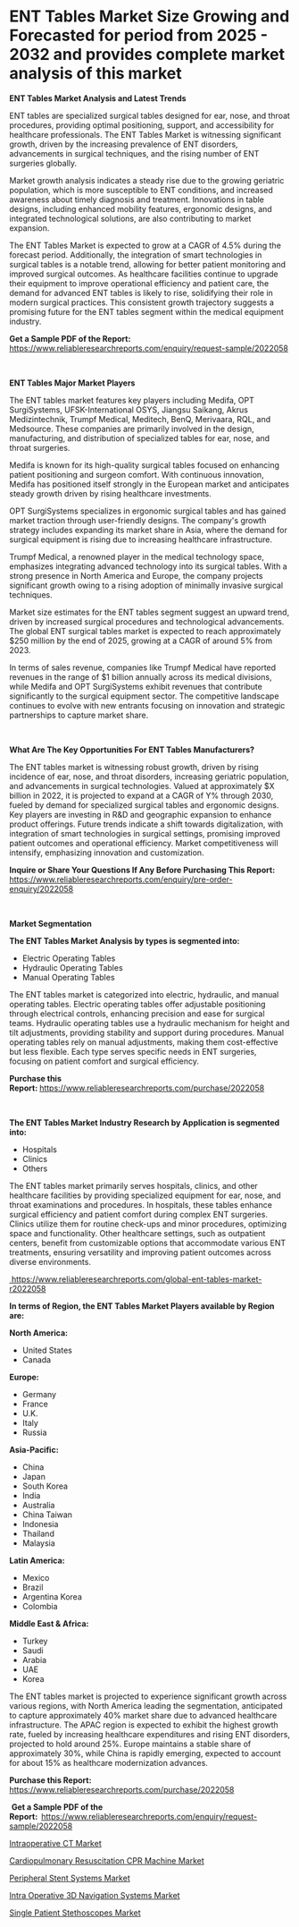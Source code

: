 <p><h1>ENT Tables Market Size Growing and Forecasted for period from 2025 - 2032 and provides complete market analysis of this market</h1></p><p><strong>ENT Tables Market Analysis and Latest Trends</strong></p>
<p><p>ENT tables are specialized surgical tables designed for ear, nose, and throat procedures, providing optimal positioning, support, and accessibility for healthcare professionals. The ENT Tables Market is witnessing significant growth, driven by the increasing prevalence of ENT disorders, advancements in surgical techniques, and the rising number of ENT surgeries globally.</p><p>Market growth analysis indicates a steady rise due to the growing geriatric population, which is more susceptible to ENT conditions, and increased awareness about timely diagnosis and treatment. Innovations in table designs, including enhanced mobility features, ergonomic designs, and integrated technological solutions, are also contributing to market expansion. </p><p>The ENT Tables Market is expected to grow at a CAGR of 4.5% during the forecast period. Additionally, the integration of smart technologies in surgical tables is a notable trend, allowing for better patient monitoring and improved surgical outcomes. As healthcare facilities continue to upgrade their equipment to improve operational efficiency and patient care, the demand for advanced ENT tables is likely to rise, solidifying their role in modern surgical practices. This consistent growth trajectory suggests a promising future for the ENT tables segment within the medical equipment industry.</p></p>
<p><strong>Get a Sample PDF of the Report:&nbsp;</strong> <a href="https://www.reliableresearchreports.com/enquiry/request-sample/2022058?utm_campaign=32&utm_medium=2&utm_source=Github&utm_content=ia&utm_term=29032025&utm_id=ent-tables">https://www.reliableresearchreports.com/enquiry/request-sample/2022058</a></p>
<p>&nbsp;</p>
<p><strong>ENT Tables Major Market Players</strong></p>
<p><p>The ENT tables market features key players including Medifa, OPT SurgiSystems, UFSK-International OSYS, Jiangsu Saikang, Akrus Medizintechnik, Trumpf Medical, Meditech, BenQ, Merivaara, RQL, and Medsource. These companies are primarily involved in the design, manufacturing, and distribution of specialized tables for ear, nose, and throat surgeries.</p><p>Medifa is known for its high-quality surgical tables focused on enhancing patient positioning and surgeon comfort. With continuous innovation, Medifa has positioned itself strongly in the European market and anticipates steady growth driven by rising healthcare investments.</p><p>OPT SurgiSystems specializes in ergonomic surgical tables and has gained market traction through user-friendly designs. The company's growth strategy includes expanding its market share in Asia, where the demand for surgical equipment is rising due to increasing healthcare infrastructure.</p><p>Trumpf Medical, a renowned player in the medical technology space, emphasizes integrating advanced technology into its surgical tables. With a strong presence in North America and Europe, the company projects significant growth owing to a rising adoption of minimally invasive surgical techniques.</p><p>Market size estimates for the ENT tables segment suggest an upward trend, driven by increased surgical procedures and technological advancements. The global ENT surgical tables market is expected to reach approximately $250 million by the end of 2025, growing at a CAGR of around 5% from 2023.</p><p>In terms of sales revenue, companies like Trumpf Medical have reported revenues in the range of $1 billion annually across its medical divisions, while Medifa and OPT SurgiSystems exhibit revenues that contribute significantly to the surgical equipment sector. The competitive landscape continues to evolve with new entrants focusing on innovation and strategic partnerships to capture market share.</p></p>
<p>&nbsp;</p>
<p><strong>What Are The Key Opportunities For ENT Tables Manufacturers?</strong></p>
<p><p>The ENT tables market is witnessing robust growth, driven by rising incidence of ear, nose, and throat disorders, increasing geriatric population, and advancements in surgical technologies. Valued at approximately $X billion in 2022, it is projected to expand at a CAGR of Y% through 2030, fueled by demand for specialized surgical tables and ergonomic designs. Key players are investing in R&D and geographic expansion to enhance product offerings. Future trends indicate a shift towards digitalization, with integration of smart technologies in surgical settings, promising improved patient outcomes and operational efficiency. Market competitiveness will intensify, emphasizing innovation and customization.</p></p>
<p><strong>Inquire or Share Your Questions If Any Before Purchasing This Report:</strong> <a href="https://www.reliableresearchreports.com/enquiry/pre-order-enquiry/2022058?utm_campaign=32&utm_medium=2&utm_source=Github&utm_content=ia&utm_term=29032025&utm_id=ent-tables">https://www.reliableresearchreports.com/enquiry/pre-order-enquiry/2022058</a></p>
<p>&nbsp;</p>
<p><strong>Market Segmentation</strong></p>
<p><strong>The ENT Tables Market Analysis by types is segmented into:</strong></p>
<p><ul><li>Electric Operating Tables</li><li>Hydraulic Operating Tables</li><li>Manual Operating Tables</li></ul></p>
<p><p>The ENT tables market is categorized into electric, hydraulic, and manual operating tables. Electric operating tables offer adjustable positioning through electrical controls, enhancing precision and ease for surgical teams. Hydraulic operating tables use a hydraulic mechanism for height and tilt adjustments, providing stability and support during procedures. Manual operating tables rely on manual adjustments, making them cost-effective but less flexible. Each type serves specific needs in ENT surgeries, focusing on patient comfort and surgical efficiency.</p></p>
<p><strong>Purchase this Report:&nbsp;</strong><a href="https://www.reliableresearchreports.com/purchase/2022058?utm_campaign=32&utm_medium=2&utm_source=Github&utm_content=ia&utm_term=29032025&utm_id=ent-tables">https://www.reliableresearchreports.com/purchase/2022058</a></p>
<p>&nbsp;</p>
<p><strong>The ENT Tables Market Industry Research by Application is segmented into:</strong></p>
<p><ul><li>Hospitals</li><li>Clinics</li><li>Others</li></ul></p>
<p><p>The ENT tables market primarily serves hospitals, clinics, and other healthcare facilities by providing specialized equipment for ear, nose, and throat examinations and procedures. In hospitals, these tables enhance surgical efficiency and patient comfort during complex ENT surgeries. Clinics utilize them for routine check-ups and minor procedures, optimizing space and functionality. Other healthcare settings, such as outpatient centers, benefit from customizable options that accommodate various ENT treatments, ensuring versatility and improving patient outcomes across diverse environments.</p></p>
<p><a href="https://www.reliableresearchreports.com/global-ent-tables-market-r2022058?utm_campaign=32&utm_medium=2&utm_source=Github&utm_content=ia&utm_term=29032025&utm_id=ent-tables">&nbsp;https://www.reliableresearchreports.com/global-ent-tables-market-r2022058</a></p>
<p><strong>In terms of Region, the ENT Tables Market Players available by Region are:</strong></p>
<p>
    <p> <strong> North America: </strong>
        <ul>
            <li>United States</li>
            <li>Canada</li>
        </ul>
        </p> 
    <p> <strong> Europe: </strong>
        <ul>
            <li>Germany</li>
            <li>France</li>
            <li>U.K.</li>
            <li>Italy</li>
            <li>Russia</li>
        </ul>
        </p> 
    <p> <strong> Asia-Pacific: </strong>
        <ul>
            <li>China</li>
            <li>Japan</li>
            <li>South Korea</li>
            <li>India</li>
            <li>Australia</li>
            <li>China Taiwan</li>
            <li>Indonesia</li>
            <li>Thailand</li>
            <li>Malaysia</li>
        </ul>
        </p> 
    <p> <strong> Latin America: </strong>
        <ul>
            <li>Mexico</li>
            <li>Brazil</li>
            <li>Argentina Korea</li>
            <li>Colombia</li>
        </ul>
        </p> 
    <p> <strong> Middle East & Africa: </strong>
        <ul>
            <li>Turkey</li>
            <li>Saudi</li>
            <li>Arabia</li>
            <li>UAE</li>
            <li>Korea</li>
        </ul>
    </p>
    </p>
<p><p>The ENT tables market is projected to experience significant growth across various regions, with North America leading the segmentation, anticipated to capture approximately 40% market share due to advanced healthcare infrastructure. The APAC region is expected to exhibit the highest growth rate, fueled by increasing healthcare expenditures and rising ENT disorders, projected to hold around 25%. Europe maintains a stable share of approximately 30%, while China is rapidly emerging, expected to account for about 15% as healthcare modernization advances.</p></p>
<p><strong>Purchase this Report: </strong><a href="https://www.reliableresearchreports.com/purchase/2022058?utm_campaign=32&utm_medium=2&utm_source=Github&utm_content=ia&utm_term=29032025&utm_id=ent-tables">https://www.reliableresearchreports.com/purchase/2022058</a></p>
<p>&nbsp;<strong>Get a Sample PDF of the Report:&nbsp;&nbsp;</strong><a href="https://www.reliableresearchreports.com/enquiry/request-sample/2022058?utm_campaign=32&utm_medium=2&utm_source=Github&utm_content=ia&utm_term=29032025&utm_id=ent-tables">https://www.reliableresearchreports.com/enquiry/request-sample/2022058</a></p>
<p><strong></strong></p>
<p><p><a href="https://github.com/klenaestien23/Market-Research-Report-List-1/blob/main/intraoperative-ct-market.md?utm_campaign=32&utm_medium=2&utm_source=Github&utm_content=ia&utm_term=29032025&utm_id=ent-tables">Intraoperative CT Market</a></p><p><a href="https://github.com/mismannely/Market-Research-Report-List-1/blob/main/cardiopulmonary-resuscitation-cpr-machine-market.md?utm_campaign=32&utm_medium=2&utm_source=Github&utm_content=ia&utm_term=29032025&utm_id=ent-tables">Cardiopulmonary Resuscitation CPR Machine Market</a></p><p><a href="https://github.com/tahjaylestro/Market-Research-Report-List-1/blob/main/peripheral-stent-systems-market.md?utm_campaign=32&utm_medium=2&utm_source=Github&utm_content=ia&utm_term=29032025&utm_id=ent-tables">Peripheral Stent Systems Market</a></p><p><a href="https://github.com/ishikodehira/Market-Research-Report-List-1/blob/main/intra-operative-3d-navigation-systems-market.md?utm_campaign=32&utm_medium=2&utm_source=Github&utm_content=ia&utm_term=29032025&utm_id=ent-tables">Intra Operative 3D Navigation Systems Market</a></p><p><a href="https://github.com/tentandyik/Market-Research-Report-List-1/blob/main/single-patient-stethoscopes-market.md?utm_campaign=32&utm_medium=2&utm_source=Github&utm_content=ia&utm_term=29032025&utm_id=ent-tables">Single Patient Stethoscopes Market</a></p></p>